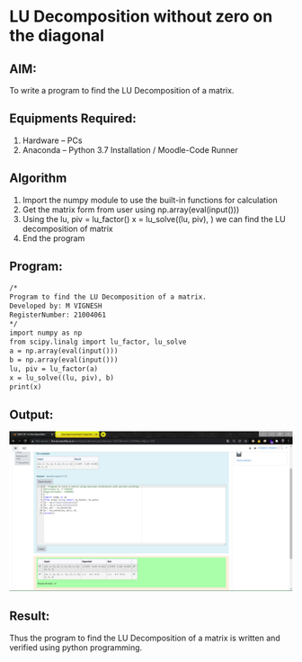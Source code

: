 # LU Decomposition without zero on the diagonal

## AIM:
To write a program to find the LU Decomposition of a matrix.

## Equipments Required:
1. Hardware – PCs
2. Anaconda – Python 3.7 Installation / Moodle-Code Runner

## Algorithm
1. Import the numpy module to use the built-in functions for calculation
2. Get the matrix form from user using np.array(eval(input()))
3. Using the lu, piv = lu_factor()
              x = lu_solve((lu, piv), )
              we can find the LU decomposition of matrix
4. End the program

## Program:
```
/*
Program to find the LU Decomposition of a matrix.
Developed by: M VIGNESH
RegisterNumber: 21004061
*/
import numpy as np 
from scipy.linalg import lu_factor, lu_solve
a = np.array(eval(input()))
b = np.array(eval(input()))
lu, piv = lu_factor(a)
x = lu_solve((lu, piv), b)
print(x)
```

## Output:
![lu decomposition](exp5.png)


## Result:
Thus the program to find the LU Decomposition of a matrix is written and verified using python programming.


